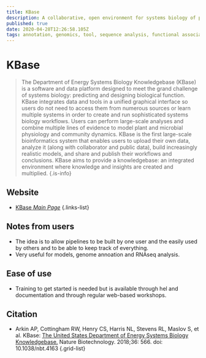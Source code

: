 ```yaml
---
title: KBase
description: A collaborative, open environment for systems biology of plants, microbes and their communities.
published: true
date: 2020-04-28T12:26:58.105Z
tags: annotation, genomics, tool, sequence analysis, functional association, transcriptomics, function
---
```


# KBase

> The Department of Energy Systems Biology Knowledgebase (KBase) is a software and data platform designed to meet the grand challenge of systems biology: predicting and designing biological function. KBase integrates data and tools in a unified graphical interface so users do not need to access them from numerous sources or learn multiple systems in order to create and run sophisticated systems biology workflows. Users can perform large-scale analyses and combine multiple lines of evidence to model plant and microbial physiology and community dynamics.
&NewLine;
KBase is the first large-scale bioinformatics system that enables users to upload their own data, analyze it (along with collaborator and public data), build increasingly realistic models, and share and publish their workflows and conclusions. KBase aims to provide a knowledgebase: an integrated environment where knowledge and insights are created and multiplied.
{.is-info}

## Website

- [KBase *Main Page*](https://kbase.us/)
{.links-list}

## Notes from users 
- The idea is to allow pipelines to be built by one user and the easily used by others and to be able to keep track of everything. 
- Very useful for models, genome annoation and RNAseq analysis.

## Ease of use
- Training to get started is needed but is available through hel and documentation and through regular web-based workshops.


## Citation

- Arkin AP, Cottingham RW, Henry CS, Harris NL, Stevens RL, Maslov S, et al. KBase: [The United States Department of Energy Systems Biology Knowledgebase.](https://www.nature.com/articles/nbt.4163) Nature Biotechnology. 2018;36: 566. doi: 10.1038/nbt.4163
{.grid-list}